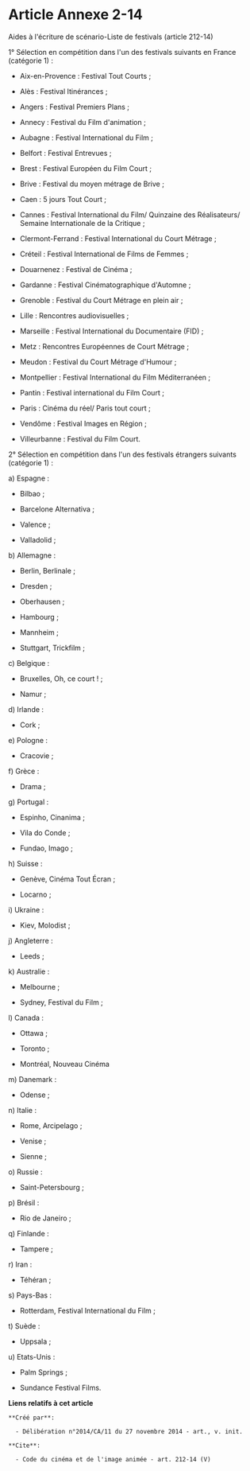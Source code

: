 # Article Annexe 2-14

Aides à l'écriture de scénario-Liste de festivals (article 212-14) 

1° Sélection en compétition dans l'un des festivals suivants en France (catégorie 1) :

- Aix-en-Provence : Festival Tout Courts ;

- Alès : Festival Itinérances ;

- Angers : Festival Premiers Plans ;

- Annecy : Festival du Film d'animation ;

- Aubagne : Festival International du Film ;

- Belfort : Festival Entrevues ;

- Brest : Festival Européen du Film Court ;

- Brive : Festival du moyen métrage de Brive ;

- Caen : 5 jours Tout Court ;

- Cannes : Festival International du Film/ Quinzaine des Réalisateurs/ Semaine Internationale de la Critique ;

- Clermont-Ferrand : Festival International du Court Métrage ;

- Créteil : Festival International de Films de Femmes ;

- Douarnenez : Festival de Cinéma ;

- Gardanne : Festival Cinématographique d'Automne ;

- Grenoble : Festival du Court Métrage en plein air ;

- Lille : Rencontres audiovisuelles ;

- Marseille : Festival International du Documentaire (FID) ;

- Metz : Rencontres Européennes de Court Métrage ;

- Meudon : Festival du Court Métrage d'Humour ;

- Montpellier : Festival International du Film Méditerranéen ;

- Pantin : Festival international du Film Court ;

- Paris : Cinéma du réel/ Paris tout court ;

- Vendôme : Festival Images en Région ;

- Villeurbanne : Festival du Film Court. 

2° Sélection en compétition dans l'un des festivals étrangers suivants (catégorie 1) : 

a) Espagne :

- Bilbao ;

- Barcelone Alternativa ;

- Valence ;

- Valladolid ; 

b) Allemagne :

- Berlin, Berlinale ;

- Dresden ;

- Oberhausen ;

- Hambourg ;

- Mannheim ;

- Stuttgart, Trickfilm ; 

c) Belgique :

- Bruxelles, Oh, ce court ! ;

- Namur ; 

d) Irlande :

- Cork ; 

e) Pologne :

- Cracovie ; 

f) Grèce :

- Drama ; 

g) Portugal :

- Espinho, Cinanima ;

- Vila do Conde ;

- Fundao, Imago ; 

h) Suisse :

- Genève, Cinéma Tout Écran ;

- Locarno ; 

i) Ukraine :

- Kiev, Molodist ; 

j) Angleterre :

- Leeds ; 

k) Australie :

- Melbourne ;

- Sydney, Festival du Film ; 

l) Canada :

- Ottawa ;

- Toronto ;

- Montréal, Nouveau Cinéma 

m) Danemark :

- Odense ; 

n) Italie :

- Rome, Arcipelago ;

- Venise ;

- Sienne ; 

o) Russie :

- Saint-Petersbourg ; 

p) Brésil :

- Rio de Janeiro ; 

q) Finlande :

- Tampere ; 

r) Iran :

- Téhéran ; 

s) Pays-Bas :

- Rotterdam, Festival International du Film ; 

t) Suède :

- Uppsala ; 

u) Etats-Unis :

- Palm Springs ;

- Sundance Festival Films.

**Liens relatifs à cet article**

	**Créé par**:

	  - Délibération n°2014/CA/11 du 27 novembre 2014 - art., v. init.

	**Cite**:

	  - Code du cinéma et de l'image animée - art. 212-14 (V)
